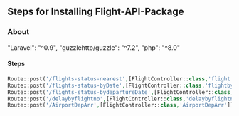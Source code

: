 ## Steps for Installing Flight-API-Package

### About 
"Laravel": "^0.9",
"guzzlehttp/guzzle": "^7.2",
"php": "^8.0"

#### Steps

```php
Route::post('/flights-status-nearest',[FlightController::class,'flight']);//nearest flight
Route::post('/flights-status-byDate',[FlightController::class,'flightbyDate']);//nearest flight by date
Route::post('/flights-status-bydepartureDate',[FlightController::class,'flightdeparturedate']);//flight departure with date
Route::post('/delaybyflightno',[FlightController::class,'delaybyflightno']);//flight delay by flight number
Route::post('/AirportDepArr',[FlightController::class,'AirportDepArr']);//flight arrival and departure schedule
